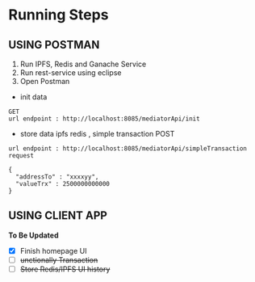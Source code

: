 # Running Steps

## USING POSTMAN
1. Run IPFS, Redis and Ganache Service
2. Run rest-service using eclipse
3. Open Postman

- init data
```
GET
url endpoint : http://localhost:8085/mediatorApi/init
```

- store data ipfs redis , simple transaction
POST
```
url endpoint : http://localhost:8085/mediatorApi/simpleTransaction
request

{
  "addressTo" : "xxxxyy",
  "valueTrx" : 2500000000000
}
```


## USING CLIENT APP
**To Be Updated**
- [x] Finish homepage UI
- [ ] ~~unctionally Transaction~~
- [ ] ~~Store Redis/IPFS UI history~~

